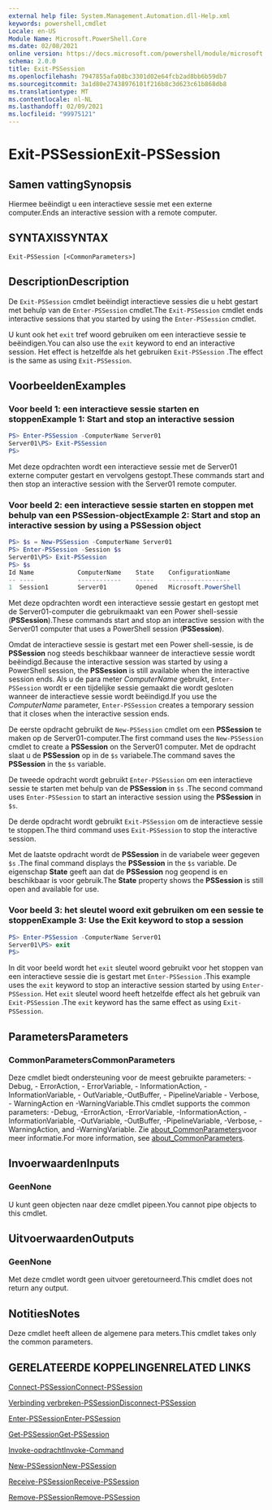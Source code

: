 ```yaml
---
external help file: System.Management.Automation.dll-Help.xml
keywords: powershell,cmdlet
Locale: en-US
Module Name: Microsoft.PowerShell.Core
ms.date: 02/08/2021
online version: https://docs.microsoft.com/powershell/module/microsoft.powershell.core/exit-pssession?view=powershell-7&WT.mc_id=ps-gethelp
schema: 2.0.0
title: Exit-PSSession
ms.openlocfilehash: 7947855afa08bc3301d02e64fcb2ad8bb6b59db7
ms.sourcegitcommit: 3a1d80e27438976101f216b8c3d623c61b868db8
ms.translationtype: MT
ms.contentlocale: nl-NL
ms.lasthandoff: 02/09/2021
ms.locfileid: "99975121"
---
```

# <span data-ttu-id="b68ee-103">Exit-PSSession</span><span class="sxs-lookup"><span data-stu-id="b68ee-103">Exit-PSSession</span></span>

## <span data-ttu-id="b68ee-104">Samen vatting</span><span class="sxs-lookup"><span data-stu-id="b68ee-104">Synopsis</span></span>
<span data-ttu-id="b68ee-105">Hiermee beëindigt u een interactieve sessie met een externe computer.</span><span class="sxs-lookup"><span data-stu-id="b68ee-105">Ends an interactive session with a remote computer.</span></span>

## <span data-ttu-id="b68ee-106">SYNTAXIS</span><span class="sxs-lookup"><span data-stu-id="b68ee-106">SYNTAX</span></span>

```
Exit-PSSession [<CommonParameters>]
```

## <span data-ttu-id="b68ee-107">Description</span><span class="sxs-lookup"><span data-stu-id="b68ee-107">Description</span></span>

<span data-ttu-id="b68ee-108">De `Exit-PSSession` cmdlet beëindigt interactieve sessies die u hebt gestart met behulp van de `Enter-PSSession` cmdlet.</span><span class="sxs-lookup"><span data-stu-id="b68ee-108">The `Exit-PSSession` cmdlet ends interactive sessions that you started by using the `Enter-PSSession` cmdlet.</span></span>

<span data-ttu-id="b68ee-109">U kunt ook het `exit` tref woord gebruiken om een interactieve sessie te beëindigen.</span><span class="sxs-lookup"><span data-stu-id="b68ee-109">You can also use the `exit` keyword to end an interactive session.</span></span> <span data-ttu-id="b68ee-110">Het effect is hetzelfde als het gebruiken `Exit-PSSession` .</span><span class="sxs-lookup"><span data-stu-id="b68ee-110">The effect is the same as using `Exit-PSSession`.</span></span>

## <span data-ttu-id="b68ee-111">Voorbeelden</span><span class="sxs-lookup"><span data-stu-id="b68ee-111">Examples</span></span>

### <span data-ttu-id="b68ee-112">Voor beeld 1: een interactieve sessie starten en stoppen</span><span class="sxs-lookup"><span data-stu-id="b68ee-112">Example 1: Start and stop an interactive session</span></span>

```powershell
PS> Enter-PSSession -ComputerName Server01
Server01\PS> Exit-PSSession
PS>
```

<span data-ttu-id="b68ee-113">Met deze opdrachten wordt een interactieve sessie met de Server01 externe computer gestart en vervolgens gestopt.</span><span class="sxs-lookup"><span data-stu-id="b68ee-113">These commands start and then stop an interactive session with the Server01 remote computer.</span></span>

### <span data-ttu-id="b68ee-114">Voor beeld 2: een interactieve sessie starten en stoppen met behulp van een PSSession-object</span><span class="sxs-lookup"><span data-stu-id="b68ee-114">Example 2: Start and stop an interactive session by using a PSSession object</span></span>

```powershell
PS> $s = New-PSSession -ComputerName Server01
PS> Enter-PSSession -Session $s
Server01\PS> Exit-PSSession
PS> $s
Id Name            ComputerName    State    ConfigurationName
-- ----            ------------    -----    -----------------
1  Session1        Server01        Opened   Microsoft.PowerShell
```

<span data-ttu-id="b68ee-115">Met deze opdrachten wordt een interactieve sessie gestart en gestopt met de Server01-computer die gebruikmaakt van een Power shell-sessie (**PSSession**).</span><span class="sxs-lookup"><span data-stu-id="b68ee-115">These commands start and stop an interactive session with the Server01 computer that uses a PowerShell session (**PSSession**).</span></span>

<span data-ttu-id="b68ee-116">Omdat de interactieve sessie is gestart met een Power shell-sessie, is de **PSSession** nog steeds beschikbaar wanneer de interactieve sessie wordt beëindigd.</span><span class="sxs-lookup"><span data-stu-id="b68ee-116">Because the interactive session was started by using a PowerShell session, the **PSSession** is still available when the interactive session ends.</span></span> <span data-ttu-id="b68ee-117">Als u de para meter _ComputerName_ gebruikt, `Enter-PSSession` wordt er een tijdelijke sessie gemaakt die wordt gesloten wanneer de interactieve sessie wordt beëindigd.</span><span class="sxs-lookup"><span data-stu-id="b68ee-117">If you use the _ComputerName_ parameter, `Enter-PSSession` creates a temporary session that it closes when the interactive session ends.</span></span>

<span data-ttu-id="b68ee-118">De eerste opdracht gebruikt de `New-PSSession` cmdlet om een **PSSession** te maken op de Server01-computer.</span><span class="sxs-lookup"><span data-stu-id="b68ee-118">The first command uses the `New-PSSession` cmdlet to create a **PSSession** on the Server01 computer.</span></span> <span data-ttu-id="b68ee-119">Met de opdracht slaat u de **PSSession** op in de `$s` variabele.</span><span class="sxs-lookup"><span data-stu-id="b68ee-119">The command saves the **PSSession** in the `$s` variable.</span></span>

<span data-ttu-id="b68ee-120">De tweede opdracht wordt gebruikt `Enter-PSSession` om een interactieve sessie te starten met behulp van de **PSSession** in `$s` .</span><span class="sxs-lookup"><span data-stu-id="b68ee-120">The second command uses `Enter-PSSession` to start an interactive session using the **PSSession** in `$s`.</span></span>

<span data-ttu-id="b68ee-121">De derde opdracht wordt gebruikt `Exit-PSSession` om de interactieve sessie te stoppen.</span><span class="sxs-lookup"><span data-stu-id="b68ee-121">The third command uses `Exit-PSSession` to stop the interactive session.</span></span>

<span data-ttu-id="b68ee-122">Met de laatste opdracht wordt de **PSSession** in de variabele weer gegeven `$s` .</span><span class="sxs-lookup"><span data-stu-id="b68ee-122">The final command displays the **PSSession** in the `$s` variable.</span></span> <span data-ttu-id="b68ee-123">De eigenschap **State** geeft aan dat de **PSSession** nog geopend is en beschikbaar is voor gebruik.</span><span class="sxs-lookup"><span data-stu-id="b68ee-123">The **State** property shows the **PSSession** is still open and available for use.</span></span>

### <span data-ttu-id="b68ee-124">Voor beeld 3: het sleutel woord exit gebruiken om een sessie te stoppen</span><span class="sxs-lookup"><span data-stu-id="b68ee-124">Example 3: Use the Exit keyword to stop a session</span></span>

```powershell
PS> Enter-PSSession -ComputerName Server01
Server01\PS> exit
PS>
```

<span data-ttu-id="b68ee-125">In dit voor beeld wordt het `exit` sleutel woord gebruikt voor het stoppen van een interactieve sessie die is gestart met `Enter-PSSession` .</span><span class="sxs-lookup"><span data-stu-id="b68ee-125">This example uses the `exit` keyword to stop an interactive session started by using `Enter-PSSession`.</span></span> <span data-ttu-id="b68ee-126">Het `exit` sleutel woord heeft hetzelfde effect als het gebruik van `Exit-PSSession` .</span><span class="sxs-lookup"><span data-stu-id="b68ee-126">The `exit` keyword has the same effect as using `Exit-PSSession`.</span></span>

## <span data-ttu-id="b68ee-127">Parameters</span><span class="sxs-lookup"><span data-stu-id="b68ee-127">Parameters</span></span>

### <span data-ttu-id="b68ee-128">CommonParameters</span><span class="sxs-lookup"><span data-stu-id="b68ee-128">CommonParameters</span></span>

<span data-ttu-id="b68ee-129">Deze cmdlet biedt ondersteuning voor de meest gebruikte parameters: -Debug, - ErrorAction, - ErrorVariable, - InformationAction, -InformationVariable, - OutVariable,-OutBuffer, - PipelineVariable - Verbose, - WarningAction en -WarningVariable.</span><span class="sxs-lookup"><span data-stu-id="b68ee-129">This cmdlet supports the common parameters: -Debug, -ErrorAction, -ErrorVariable, -InformationAction, -InformationVariable, -OutVariable, -OutBuffer, -PipelineVariable, -Verbose, -WarningAction, and -WarningVariable.</span></span> <span data-ttu-id="b68ee-130">Zie [about_CommonParameters](https://go.microsoft.com/fwlink/?LinkID=113216)voor meer informatie.</span><span class="sxs-lookup"><span data-stu-id="b68ee-130">For more information, see [about_CommonParameters](https://go.microsoft.com/fwlink/?LinkID=113216).</span></span>

## <span data-ttu-id="b68ee-131">Invoerwaarden</span><span class="sxs-lookup"><span data-stu-id="b68ee-131">Inputs</span></span>

### <span data-ttu-id="b68ee-132">Geen</span><span class="sxs-lookup"><span data-stu-id="b68ee-132">None</span></span>

<span data-ttu-id="b68ee-133">U kunt geen objecten naar deze cmdlet pipeen.</span><span class="sxs-lookup"><span data-stu-id="b68ee-133">You cannot pipe objects to this cmdlet.</span></span>

## <span data-ttu-id="b68ee-134">Uitvoerwaarden</span><span class="sxs-lookup"><span data-stu-id="b68ee-134">Outputs</span></span>

### <span data-ttu-id="b68ee-135">Geen</span><span class="sxs-lookup"><span data-stu-id="b68ee-135">None</span></span>

<span data-ttu-id="b68ee-136">Met deze cmdlet wordt geen uitvoer geretourneerd.</span><span class="sxs-lookup"><span data-stu-id="b68ee-136">This cmdlet does not return any output.</span></span>

## <span data-ttu-id="b68ee-137">Notities</span><span class="sxs-lookup"><span data-stu-id="b68ee-137">Notes</span></span>

<span data-ttu-id="b68ee-138">Deze cmdlet heeft alleen de algemene para meters.</span><span class="sxs-lookup"><span data-stu-id="b68ee-138">This cmdlet takes only the common parameters.</span></span>

## <span data-ttu-id="b68ee-139">GERELATEERDE KOPPELINGEN</span><span class="sxs-lookup"><span data-stu-id="b68ee-139">RELATED LINKS</span></span>

[<span data-ttu-id="b68ee-140">Connect-PSSession</span><span class="sxs-lookup"><span data-stu-id="b68ee-140">Connect-PSSession</span></span>](Connect-PSSession.md)

[<span data-ttu-id="b68ee-141">Verbinding verbreken-PSSession</span><span class="sxs-lookup"><span data-stu-id="b68ee-141">Disconnect-PSSession</span></span>](Disconnect-PSSession.md)

[<span data-ttu-id="b68ee-142">Enter-PSSession</span><span class="sxs-lookup"><span data-stu-id="b68ee-142">Enter-PSSession</span></span>](Enter-PSSession.md)

[<span data-ttu-id="b68ee-143">Get-PSSession</span><span class="sxs-lookup"><span data-stu-id="b68ee-143">Get-PSSession</span></span>](Get-PSSession.md)

[<span data-ttu-id="b68ee-144">Invoke-opdracht</span><span class="sxs-lookup"><span data-stu-id="b68ee-144">Invoke-Command</span></span>](Invoke-Command.md)

[<span data-ttu-id="b68ee-145">New-PSSession</span><span class="sxs-lookup"><span data-stu-id="b68ee-145">New-PSSession</span></span>](New-PSSession.md)

[<span data-ttu-id="b68ee-146">Receive-PSSession</span><span class="sxs-lookup"><span data-stu-id="b68ee-146">Receive-PSSession</span></span>](Receive-PSSession.md)

[<span data-ttu-id="b68ee-147">Remove-PSSession</span><span class="sxs-lookup"><span data-stu-id="b68ee-147">Remove-PSSession</span></span>](Remove-PSSession.md)
